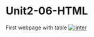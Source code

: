 # Unit2-06-HTML
First webpage with table
[![linter](https://github.com/morgan-bronson/Unit2-06-HTML/workflows/linter/badge.svg)](https://github.com/marketplace/actions/super-linter)
